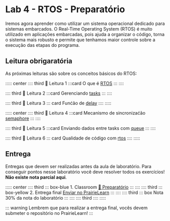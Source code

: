 # Lab 4 - RTOS - Preparatório <Badge type="info" text="30% da nota de lab" /> 

Iremos agora aprender como utilizar um sistema operacional dedicado para sistemas embarcados. O Real-Time Operating System (RTOS) é muito utilizado em aplicações embarcadas, pois ajuda a organizar o código, torna o sistema mais robusto e permite que tenhamos maior controle sobre a execução das etapas do programa.

## Leitura obrigaratória

As próximas leituras são sobre os conceitos básicos do RTOS:

::::: center
:::: third  📖 Leitura 1
:::card O que é [RTOS](/guides/freertos-basic)
:::
::::

:::: third  📖 Leitura 2
:::card Gerenciando [tasks](/guides/freertos-tasks)
:::
::::

:::: third 📖 Leitura 3
::: card Funćão de [delay](/guides/freertos-vtaskDelay)
::::
:::::

::::: center
:::: third  📖 Leitura 4
:::card Mecanismo de sincronizaćão [semaphore](/guides/freertos-semaphore)
:::
::::

:::: third  📖 Leitura 5
:::card Enviando dados entre tasks com [queue](/guides/freertos-queue)
:::
::::

:::: third 📖 Leitura 6
::: card Qualidade de código com [rtos](/guides/qualidade-rtos)
::::
:::::

## Entrega

Entregas que devem ser realizadas antes da aula de laboratório. Para conseguir pontos nesse laboratório você deve resolver todos os exercícios! **Não existe nota parcial aqui**.

::::: center
:::: third 
::: box-blue 1. Classroom
[:memo: Preparatório]( https://classroom.github.com/a/2-o_kv36)
:::
::::
:::: third
::: box-yellow 2. Entrega final
[Enviar no PrairieLearn](https://us.prairielearn.com/pl/course_instance/188020)
:::
::::
:::: third
::: box Nota
30% da nota do laboratório
:::
::::
:::: third
::::
:::::

::: warning
Lembrem que para realizar a entrega final, vocês devem submeter o repositório no  PrairieLearn!
:::

